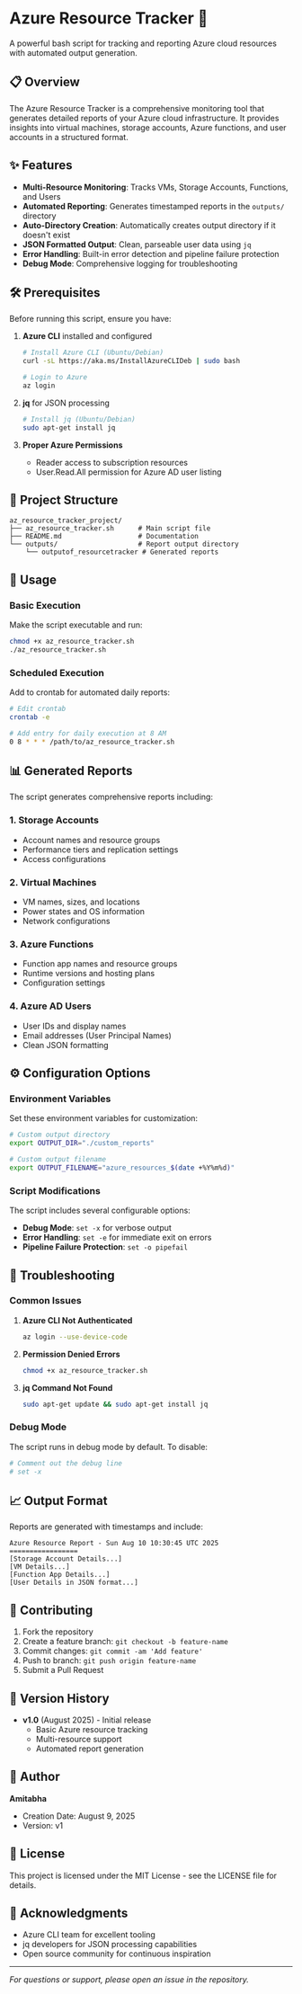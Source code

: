 # Azure Resource Tracker 🚀

A powerful bash script for tracking and reporting Azure cloud resources with automated output generation.

## 📋 Overview

The Azure Resource Tracker is a comprehensive monitoring tool that generates detailed reports of your Azure cloud infrastructure. It provides insights into virtual machines, storage accounts, Azure functions, and user accounts in a structured format.

## ✨ Features

- **Multi-Resource Monitoring**: Tracks VMs, Storage Accounts, Functions, and Users
- **Automated Reporting**: Generates timestamped reports in the `outputs/` directory  
- **Auto-Directory Creation**: Automatically creates output directory if it doesn't exist
- **JSON Formatted Output**: Clean, parseable user data using `jq`
- **Error Handling**: Built-in error detection and pipeline failure protection
- **Debug Mode**: Comprehensive logging for troubleshooting

## 🛠 Prerequisites

Before running this script, ensure you have:

1. **Azure CLI** installed and configured
   ```bash
   # Install Azure CLI (Ubuntu/Debian)
   curl -sL https://aka.ms/InstallAzureCLIDeb | sudo bash
   
   # Login to Azure
   az login
   ```

2. **jq** for JSON processing
   ```bash
   # Install jq (Ubuntu/Debian)
   sudo apt-get install jq
   ```

3. **Proper Azure Permissions**
   - Reader access to subscription resources
   - User.Read.All permission for Azure AD user listing

## 📁 Project Structure

```
az_resource_tracker_project/
├── az_resource_tracker.sh      # Main script file
├── README.md                   # Documentation
└── outputs/                    # Report output directory
    └── outputof_resourcetracker # Generated reports
```

## 🚀 Usage

### Basic Execution

Make the script executable and run:

```bash
chmod +x az_resource_tracker.sh
./az_resource_tracker.sh
```

### Scheduled Execution

Add to crontab for automated daily reports:

```bash
# Edit crontab
crontab -e

# Add entry for daily execution at 8 AM
0 8 * * * /path/to/az_resource_tracker.sh
```

## 📊 Generated Reports

The script generates comprehensive reports including:

### 1. **Storage Accounts**
- Account names and resource groups
- Performance tiers and replication settings
- Access configurations

### 2. **Virtual Machines**
- VM names, sizes, and locations
- Power states and OS information
- Network configurations

### 3. **Azure Functions**
- Function app names and resource groups
- Runtime versions and hosting plans
- Configuration settings

### 4. **Azure AD Users**
- User IDs and display names
- Email addresses (User Principal Names)
- Clean JSON formatting

## ⚙️ Configuration Options

### Environment Variables

Set these environment variables for customization:

```bash
# Custom output directory
export OUTPUT_DIR="./custom_reports"

# Custom output filename
export OUTPUT_FILENAME="azure_resources_$(date +%Y%m%d)"
```

### Script Modifications

The script includes several configurable options:

- **Debug Mode**: `set -x` for verbose output
- **Error Handling**: `set -e` for immediate exit on errors
- **Pipeline Failure Protection**: `set -o pipefail`

## 🔧 Troubleshooting

### Common Issues

1. **Azure CLI Not Authenticated**
   ```bash
   az login --use-device-code
   ```

2. **Permission Denied Errors**
   ```bash
   chmod +x az_resource_tracker.sh
   ```

3. **jq Command Not Found**
   ```bash
   sudo apt-get update && sudo apt-get install jq
   ```

### Debug Mode

The script runs in debug mode by default. To disable:

```bash
# Comment out the debug line
# set -x
```

## 📈 Output Format

Reports are generated with timestamps and include:

```
Azure Resource Report - Sun Aug 10 10:30:45 UTC 2025
=================
[Storage Account Details...]
[VM Details...]
[Function App Details...]
[User Details in JSON format...]
```

## 🤝 Contributing

1. Fork the repository
2. Create a feature branch: `git checkout -b feature-name`
3. Commit changes: `git commit -am 'Add feature'`
4. Push to branch: `git push origin feature-name`
5. Submit a Pull Request

## 📝 Version History

- **v1.0** (August 2025) - Initial release
  - Basic Azure resource tracking
  - Multi-resource support
  - Automated report generation

## 👤 Author

**Amitabha**
- Creation Date: August 9, 2025
- Version: v1

## 📄 License

This project is licensed under the MIT License - see the LICENSE file for details.

## 🙏 Acknowledgments

- Azure CLI team for excellent tooling
- jq developers for JSON processing capabilities
- Open source community for continuous inspiration

---

*For questions or support, please open an issue in the repository.*